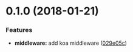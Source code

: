 <a name="0.1.0"></a>
# 0.1.0 (2018-01-21)


### Features

* **middleware:** add koa middleware ([029e05c](https://github.com/aurelia/middleware-koa/commit/029e05c))



